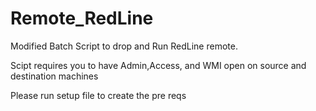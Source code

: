 # Remote_RedLine
Modified Batch Script to drop and Run RedLine remote.

Scipt requires you to have Admin,Access, and WMI open on source and destination machines

Please run setup file to create the pre reqs
